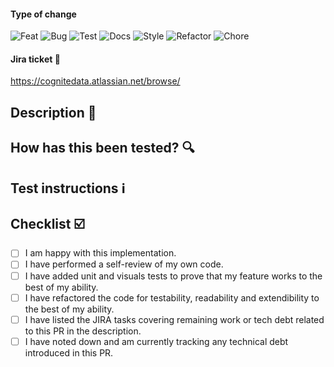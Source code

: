 #### Type of change
<!-- Please delete options that are not relevant. -->
![Feat](https://img.shields.io/badge/Type-Feat-green)  <!-- new feature for the user, not a new feature for build script -->
![Bug](https://img.shields.io/badge/Type-Bug-red) <!-- bug fix for the user, not a fix to a build script -->
![Test](https://img.shields.io/badge/Type-Test-blueviolet) <!-- adding missing tests, refactoring tests; no production code change -->
![Docs](https://img.shields.io/badge/Type-Docs-blue) <!--changes to the documentation -->
![Style](https://img.shields.io/badge/Type-Style-blue) <!-- formatting, missing semi colons, etc; no production code change -->
![Refactor](https://img.shields.io/badge/Type-Refactor-lightgrey) <!-- refactoring production code, eg. renaming a variable -->
![Chore](https://img.shields.io/badge/Type-Chore-lightgrey) <!-- updating grunt tasks etc; no production code change -->

#### Jira ticket :blue_book:
<!--(mention JIRA ticket/s)-->

https://cognitedata.atlassian.net/browse/

## Description :pencil:
<!---
- Describe your changes in detail.
- Why is this change required?
- What problem does it solve?
- List any related PRs
-->

## How has this been tested? :mag:

<!---
- Describe the tests that you ran to verify your changes.
- Provide instructions so we can reproduce.
- Also list any relevant details for your test configuration.
-->


## Test instructions :information_source:

<!---
- Describe steps to try/test the suggested changes
-->


## Checklist :ballot_box_with_check:

<!---
- Here is a checklist that should completed before merging this given feature.
- Any shortcomings from the items below should be explained and detailed within the contents of this PR.
-->

- [ ] I am happy with this implementation.
- [ ] I have performed a self-review of my own code.
- [ ] I have added unit and visuals tests to prove that my feature works to the best of my ability.
- [ ] I have refactored the code for testability, readability and extendibility to the best of my ability.
- [ ] I have listed the JIRA tasks covering remaining work or tech debt related to this PR in the description.
- [ ] I have noted down and am currently tracking any technical debt introduced in this PR.
